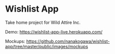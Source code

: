# Wishlist App
Take home project for Wild Attire Inc.

Demo:
https://wishlist-app-live.herokuapp.com/


Mockups:
https://github.com/nanakogawa/wishlist-app/tree/master/public/images/mockups

